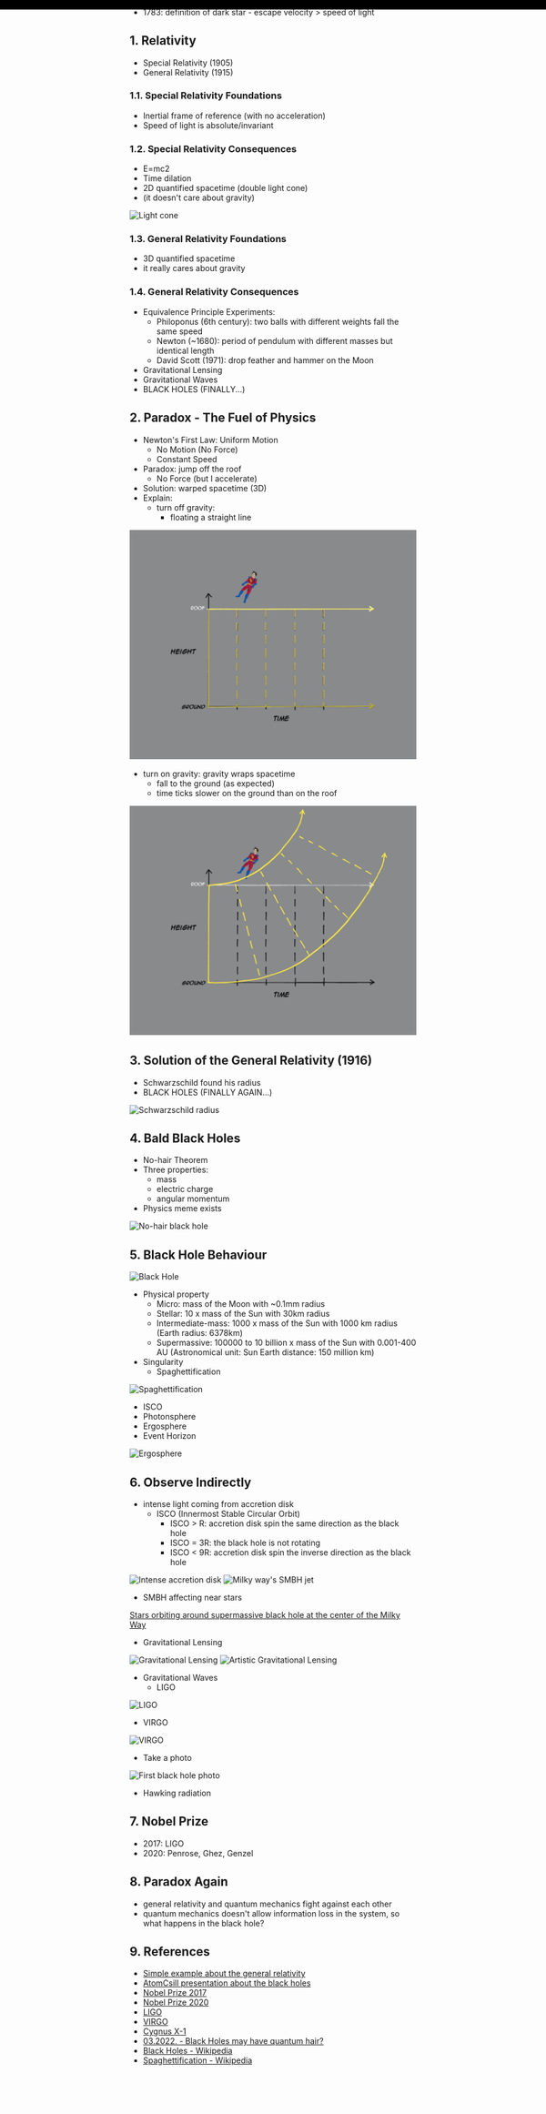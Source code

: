 <style>
.page-header {
  display: none;
}
/* ==============================================================================================
This copyright notice must be kept untouched in the stylesheet at all times.
The original version of this stylesheet and the associated (x)html
is available at http://www.script-tutorials.com/night-sky-with-twinkling-stars/
Copyright (c) Script Tutorials. All rights reserved.
This stylesheet and the associated (x)html may be modified in any way to fit your requirements.
================================================================================================= */

@keyframes move-twink-back {
    from {background-position:0 0;}
    to {background-position:-10000px 5000px;}
}
@-webkit-keyframes move-twink-back {
    from {background-position:0 0;}
    to {background-position:-10000px 5000px;}
}
@-moz-keyframes move-twink-back {
    from {background-position:0 0;}
    to {background-position:-10000px 5000px;}
}
@-ms-keyframes move-twink-back {
    from {background-position:0 0;}
    to {background-position:-10000px 5000px;}
}

@keyframes move-clouds-back {
    from {background-position:0 0;}
    to {background-position:10000px 0;}
}
@-webkit-keyframes move-clouds-back {
    from {background-position:0 0;}
    to {background-position:10000px 0;}
}
@-moz-keyframes move-clouds-back {
    from {background-position:0 0;}
    to {background-position:10000px 0;}
}
@-ms-keyframes move-clouds-back {
    from {background-position: 0;}
    to {background-position:10000px 0;}
}

.stars, .twinkling {
  position:absolute;
  top:0;
  left:0;
  right:0;
  bottom:0;
  width:100%;
  height:300px;
  display:block;
}

.stars {
  background:#000 url(images/stars.png) repeat top center;
  background-attachment: fixed;
  z-index:0;
}

.twinkling{
  background:transparent url(images/twinkling.png) repeat top center;
  background-attachment: fixed;
  z-index:1;

  -moz-animation:move-twink-back 200s linear infinite;
  -ms-animation:move-twink-back 200s linear infinite;
  -o-animation:move-twink-back 200s linear infinite;
  -webkit-animation:move-twink-back 200s linear infinite;
  animation:move-twink-back 200s linear infinite;
}

.main-content {
  margin-top: 300px;
}

</style>
<div class="stars"></div>
<div class="twinkling"></div>

# Black Holes

![Milky Way Panorama](https://upload.wikimedia.org/wikipedia/commons/9/9e/Milky_Way_Arch.jpg)

## 0. Prepare for the big moment

![Crab Nebula](https://upload.wikimedia.org/wikipedia/commons/thumb/0/00/Crab_Nebula.jpg/375px-Crab_Nebula.jpg)

- 1054: SN 1054 - Crab Nebula
- 1676: First measure the speed of light
- 1783: definition of dark star - escape velocity > speed of light

## 1. Relativity

- Special Relativity (1905)
- General Relativity (1915)

### 1.1. Special Relativity Foundations

- Inertial frame of reference (with no acceleration)
- Speed of light is absolute/invariant

### 1.2. Special Relativity Consequences

- E=mc2
- Time dilation
- 2D quantified spacetime (double light cone)
- (it doesn't care about gravity)

![Light cone](https://upload.wikimedia.org/wikipedia/commons/1/16/World_line.svg)

### 1.3. General Relativity Foundations

- 3D quantified spacetime
- it really cares about gravity

### 1.4. General Relativity Consequences

- Equivalence Principle Experiments:
  - Philoponus (6th century): two balls with different weights fall the same speed
  - Newton (~1680): period of pendulum with different masses but identical length
  - David Scott (1971): drop feather and hammer on the Moon
- Gravitational Lensing
- Gravitational Waves
- BLACK HOLES (FINALLY...)

## 2. Paradox - The Fuel of Physics

- Newton's First Law: Uniform Motion
  - No Motion (No Force)
  - Constant Speed
- Paradox: jump off the roof
  - No Force (but I accelerate)
- Solution: warped spacetime (3D)
- Explain:
  - turn off gravity:
    - floating a straight line

![gravity-off](images/bh-1.png)

  - turn on gravity: gravity wraps spacetime
    - fall to the ground (as expected)
    - time ticks slower on the ground than on the roof

![gravity-on](images/bh-2.png)

## 3. Solution of the General Relativity (1916)

- Schwarzschild found his radius
- BLACK HOLES (FINALLY AGAIN...)

![Schwarzschild radius](https://upload.wikimedia.org/wikipedia/commons/thumb/8/82/Black_hole_details.svg/220px-Black_hole_details.svg.png)

## 4. Bald Black Holes

- No-hair Theorem
- Three properties:
  - mass
  - electric charge
  - angular momentum
- Physics meme exists

![No-hair black hole](https://www.hollywoodreporter.com/wp-content/uploads/2011/10/doh_a.jpg?w=681&h=383&crop=1)

## 5. Black Hole Behaviour

![Black Hole](https://cdn.mos.cms.futurecdn.net/56HmHbttAgfKELwqmqLRLc-1024-80.jpg.webp)

- Physical property
  - Micro: mass of the Moon with ~0.1mm radius
  - Stellar: 10 x mass of the Sun with 30km radius
  - Intermediate-mass: 1000 x  mass of the Sun with 1000 km radius (Earth radius: 6378km)
  - Supermassive: 100000 to 10 billion x  mass of the Sun with 0.001-400 AU (Astronomical unit: Sun Earth distance: 150 million km)
- Singularity
  - Spaghettification

![Spaghettification](https://upload.wikimedia.org/wikipedia/commons/f/ff/Spaghettification_%28from_NASA%27s_Imagine_the_Universe%21%29.png)

- ISCO
- Photonsphere
- Ergosphere
- Event Horizon

![Ergosphere](https://deepstash.com/_next/image?url=https%3A%2F%2Fd1dfxfqogsjixt.cloudfront.net%2F92268-1620913049.png&w=1920&q=75)

## 6. Observe Indirectly

- intense light coming from accretion disk
  - ISCO (Innermost Stable Circular Orbit)
    - ISCO > R: accretion disk spin the same direction as the black hole
    - ISCO = 3R: the black hole is not rotating
    - ISCO < 9R: accretion disk spin the inverse direction as the black hole

![Intense accretion disk](https://www.nasa.gov/sites/default/files/cygx1_ill.jpg)
![Milky way's SMBH jet](https://www.nasa.gov/sites/default/files/thumbnails/image/hubble_mwayjet_diagram.jpg)
- SMBH affecting near stars

[Stars orbiting around supermassive black hole at the center of the Milky Way](https://upload.wikimedia.org/wikipedia/commons/7/71/Simulation_of_the_orbits_of_stars_around_the_black_hole_at_the_centre_of_the_Milky_Way.webm)
- Gravitational Lensing

![Gravitational Lensing](https://upload.wikimedia.org/wikipedia/commons/0/03/Black_hole_lensing_web.gif)
![Artistic Gravitational Lensing](https://upload.wikimedia.org/wikipedia/commons/thumb/b/b2/20190410l.tif/lossy-page1-1200px-20190410l.tif.jpg)
- Gravitational Waves
  - LIGO

![LIGO](https://www.ligo.caltech.edu/system/media_files/binaries/271/original/Dual_detectors_with_arrow_and_stns_labeled.jpg?1453424757)
  - VIRGO

![VIRGO](https://upload.wikimedia.org/wikipedia/commons/5/55/Virgo_aerial_view_01.jpg)
- Take a photo

![First black hole photo](https://upload.wikimedia.org/wikipedia/commons/thumb/4/4f/Black_hole_-_Messier_87_crop_max_res.jpg/360px-Black_hole_-_Messier_87_crop_max_res.jpg)
- Hawking radiation

## 7. Nobel Prize
- 2017: LIGO
- 2020: Penrose, Ghez, Genzel

## 8. Paradox Again
- general relativity and quantum mechanics fight against each other
- quantum mechanics doesn't allow information loss in the system, so what happens in the black hole?

## 9. References
- [Simple example about the general relativity](https://vis.sciencemag.org/generalrelativity/)
- [AtomCsill presentation about the black holes](https://youtu.be/rToQgaiMy4M)
- [Nobel Prize 2017](https://www.nobelprize.org/prizes/physics/2017/summary/)
- [Nobel Prize 2020](https://www.nobelprize.org/prizes/physics/2020/summary/)
- [LIGO](https://www.ligo.caltech.edu/)
- [VIRGO](https://www.virgo-gw.eu/)
- [Cygnus X-1](https://en.wikipedia.org/wiki/Cygnus_X-1)
- [03.2022. - Black Holes may have quantum hair?](https://www.livescience.com/black-hole-quantum-hair)
- [Black Holes - Wikipedia](https://en.wikipedia.org/wiki/Black_hole)
- [Spaghettification - Wikipedia](https://en.wikipedia.org/wiki/Spaghettification)
